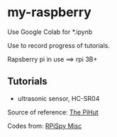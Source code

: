 # my-raspberry
Use Google Colab for *.ipynb

Use to record progress of tutorials.

Rapsberry pi in use ==> rpi 3B+

## Tutorials
* ultrasonic sensor, HC-SR04

Source of reference:
[The PiHut](https://thepihut.com/blogs/raspberry-pi-tutorials/hc-sr04-ultrasonic-range-sensor-on-the-raspberry-pi)

Codes from:
[RPiSpy Misc](https://bitbucket.org/MattHawkinsUK/rpispy-misc/src/master/)
